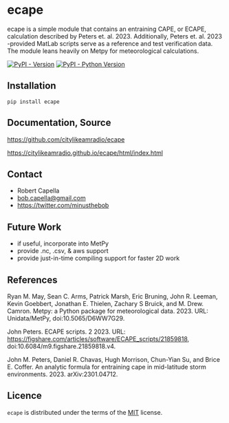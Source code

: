 # ecape

ecape is a simple module that contains an entraining CAPE, or ECAPE, calculation described by Peters et. al. 2023.
Additionally, Peters et. al. 2023 -provided MatLab scripts serve as a reference and test verification data.
The module leans heavily on Metpy for meteorological calculations.

[![PyPI - Version](https://img.shields.io/pypi/v/ecape.svg)](https://pypi.org/project/ecape)
[![PyPI - Python Version](https://img.shields.io/pypi/pyversions/ecape.svg)](https://pypi.org/project/ecape)

Installation
------------

```console
pip install ecape
```

Documentation, Source
-------------
https://github.com/citylikeamradio/ecape

https://citylikeamradio.github.io/ecape/html/index.html

Contact
-------------
 - Robert Capella
 - bob.capella@gmail.com
 - https://twitter.com/minusthebob

Future Work
-------------
 - if useful, incorporate into MetPy
 - provide .nc, .csv, & aws support
 - provide just-in-time compiling support for faster 2D work

References
------------
Ryan M. May, Sean C. Arms, Patrick Marsh, Eric Bruning, John R. Leeman, Kevin Goebbert, Jonathan E. Thielen, Zachary S Bruick, and M. Drew. Camron. Metpy: a Python package for meteorological data. 2023. URL: Unidata/MetPy, doi:10.5065/D6WW7G29.

John Peters. ECAPE scripts. 2 2023. URL: https://figshare.com/articles/software/ECAPE_scripts/21859818, doi:10.6084/m9.figshare.21859818.v4.

John M. Peters, Daniel R. Chavas, Hugh Morrison, Chun-Yian Su, and Brice E. Coffer. An analytic formula for entraining cape in mid-latitude storm environments. 2023. arXiv:2301.04712.

Licence
------------

`ecape` is distributed under the terms of the [MIT](https://spdx.org/licenses/MIT.html) license.
